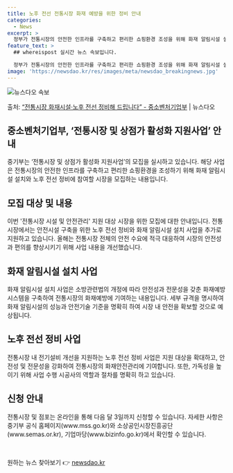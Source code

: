 ```yaml
---
title: 노후 전선 전통시장 화재 예방을 위한 정비 안내
categories:
  - News
excerpt: >
  정부가 전통시장의 안전한 인프라를 구축하고 편리한 쇼핑환경 조성을 위해 화재 알림시설 설치 사업과 노후 전선…
feature_text: >
  ## whereispost 실시간 뉴스 속보입니다.

  정부가 전통시장의 안전한 인프라를 구축하고 편리한 쇼핑환경 조성을 위해 화재 알림시설 설치 사업과 노후 전선…
image: 'https://newsdao.kr/res/images/meta/newsdao_breakingnews.jpg'
---
```


![뉴스다오 속보](https://newsdao.kr/res/images/meta/newsdao_breakingnews.jpg)

<p>출처: <a href="https://newsdao.kr/3534" rel="dofollow">“전통시장 화재시설·노후 전선 정비해 드립니다” - 중소벤처기업부</a> | 뉴스다오</p>

<h2 data-ke-size="size26">중소벤처기업부, ‘전통시장 및 상점가 활성화 지원사업’ 안내</h2>
<p data-ke-size="size16">중기부는 ‘전통시장 및 상점가 활성화 지원사업’의 모집을 실시하고 있습니다. 해당 사업은 전통시장의 안전한 인프라를 구축하고 편리한 쇼핑환경을 조성하기 위해 화재 알림시설 설치와 노후 전선 정비에 참여할 시장을 모집하는 내용입니다.</p>

<h2 data-ke-size="size26">모집 대상 및 내용</h2>
<p data-ke-size="size16">이번 '전통시장 시설 및 안전관리' 지원 대상 시장을 위한 모집에 대한 안내입니다. 전통시장에서는 안전시설 구축을 위한 노후 전선 정비와 화재 알림시설 설치 사업을 추가로 지원하고 있습니다. 올해는 전통시장 전체의 안전 수요에 적극 대응하여 시장의 안전성과 편의를 향상시키기 위해 사업 내용을 개선했습니다.</p>

<h2 data-ke-size="size26">화재 알림시설 설치 사업</h2>
<p data-ke-size="size16">화재 알림시설 설치 사업은 소방관련법의 개정에 따라 안전성과 전문성을 갖춘 화재예방시스템을 구축하여 전통시장의 화재예방에 기여하는 내용입니다. 세부 규격을 명시하여 화재 알림시설의 성능과 안전기술 기준을 명확히 하여 시장 내 안전을 확보할 것으로 예상됩니다.</p>

<h2 data-ke-size="size26">노후 전선 정비 사업</h2>
<p data-ke-size="size16">전통시장 내 전기설비 개선을 지원하는 노후 전선 정비 사업은 지원 대상을 확대하고, 안전성 및 전문성을 강화하여 전통시장의 화재안전관리에 기여합니다. 또한, 가독성을 높이기 위해 사업 수행 시공사의 역할과 절차를 명확히 하고 있습니다.</p>

<h2 data-ke-size="size26">신청 안내</h2>
<p data-ke-size="size16">전통시장 및 점포는 온라인을 통해 다음 달 3일까지 신청할 수 있습니다. 자세한 사항은 중기부 공식 홈페이지(www.mss.go.kr)와 소상공인시장진흥공단(www.semas.or.kr), 기업마당(www.bizinfo.go.kr)에서 확인할 수 있습니다.</p>

<p data-ke-size="size16">&nbsp;</p> 

원하는 뉴스 찾아보기 👉 <a href="https://newsdao.kr" rel="dofollow">newsdao.kr</a>


